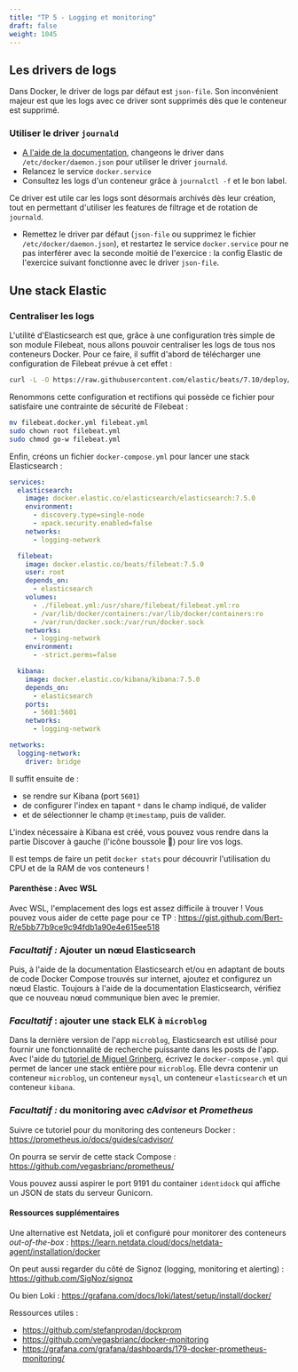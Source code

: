 ```yaml
---
title: "TP 5 - Logging et monitoring"
draft: false
weight: 1045
---
```


## Les drivers de logs

Dans Docker, le driver de logs par défaut est `json-file`.
Son inconvénient majeur est que les logs avec ce driver sont supprimés dès que le conteneur est supprimé.

### Utiliser le driver `journald`

- [A l'aide de la documentation](https://docs.docker.com/config/containers/logging/journald/), changeons le driver dans `/etc/docker/daemon.json` pour utiliser le driver `journald`. 
- Relancez le service `docker.service`
- Consultez les logs d'un conteneur grâce à `journalctl -f` et le bon label.

Ce driver est utile car les logs sont désormais archivés dès leur création, tout en permettant d'utiliser les features de filtrage et de rotation de `journald`.

- Remettez le driver par défaut (`json-file` ou supprimez le fichier `/etc/docker/daemon.json`), et restartez le service `docker.service` pour ne pas interférer avec la seconde moitié de l'exercice : la config Elastic de l'exercice suivant fonctionne avec le driver `json-file`.

## Une stack Elastic

### Centraliser les logs

L'utilité d'Elasticsearch est que, grâce à une configuration très simple de son module Filebeat, nous allons pouvoir centraliser les logs de tous nos conteneurs Docker.
Pour ce faire, il suffit d'abord de télécharger une configuration de Filebeat prévue à cet effet :

```bash
curl -L -O https://raw.githubusercontent.com/elastic/beats/7.10/deploy/docker/filebeat.docker.yml
```

Renommons cette configuration et rectifions qui possède ce fichier pour satisfaire une contrainte de sécurité de Filebeat :

```bash
mv filebeat.docker.yml filebeat.yml
sudo chown root filebeat.yml
sudo chmod go-w filebeat.yml
```

Enfin, créons un fichier `docker-compose.yml` pour lancer une stack Elasticsearch :

```yaml
services:
  elasticsearch:
    image: docker.elastic.co/elasticsearch/elasticsearch:7.5.0
    environment:
      - discovery.type=single-node
      - xpack.security.enabled=false
    networks:
      - logging-network

  filebeat:
    image: docker.elastic.co/beats/filebeat:7.5.0
    user: root
    depends_on:
      - elasticsearch
    volumes:
      - ./filebeat.yml:/usr/share/filebeat/filebeat.yml:ro
      - /var/lib/docker/containers:/var/lib/docker/containers:ro
      - /var/run/docker.sock:/var/run/docker.sock
    networks:
      - logging-network
    environment:
      - -strict.perms=false

  kibana:
    image: docker.elastic.co/kibana/kibana:7.5.0
    depends_on:
      - elasticsearch
    ports:
      - 5601:5601
    networks:
      - logging-network

networks:
  logging-network:
    driver: bridge
```

Il suffit ensuite de :
- se rendre sur Kibana (port `5601`)
- de configurer l'index en tapant `*` dans le champ indiqué, de valider
- et de sélectionner le champ `@timestamp`, puis de valider.

L'index nécessaire à Kibana est créé, vous pouvez vous rendre dans la partie Discover à gauche (l'icône boussole 🧭) pour lire vos logs.

Il est temps de faire un petit `docker stats` pour découvrir l'utilisation du CPU et de la RAM de vos conteneurs !

#### Parenthèse : Avec WSL
Avec WSL, l'emplacement des logs est assez difficile à trouver ! Vous pouvez vous aider de cette page pour ce TP : <https://gist.github.com/Bert-R/e5bb77b9ce9c94fdb1a90e4e615ee518>

### _Facultatif :_ Ajouter un nœud Elasticsearch

Puis, à l'aide de la documentation Elasticsearch et/ou en adaptant de bouts de code Docker Compose trouvés sur internet, ajoutez et configurez un nœud Elastic. Toujours à l'aide de la documentation Elasticsearch, vérifiez que ce nouveau nœud communique bien avec le premier.

### _Facultatif_ : ajouter une stack ELK à `microblog`

<!-- TODO: Fiare avec ma version de l'app et du docker compose -->

Dans la dernière version de l'app `microblog`, Elasticsearch est utilisé pour fournir une fonctionnalité de recherche puissante dans les posts de l'app.
Avec l'aide du [tutoriel de Miguel Grinberg](https://blog.miguelgrinberg.com/post/the-flask-mega-tutorial-part-xix-deployment-on-docker-containers), écrivez le `docker-compose.yml` qui permet de lancer une stack entière pour `microblog`. Elle devra contenir un conteneur `microblog`, un conteneur `mysql`, un conteneur `elasticsearch` et un conteneur `kibana`.

<!-- ### _Facultatif / avancé_ : centraliser les logs de microblog sur ELK

Avec la [documentation de Filebeat](https://www.elastic.co/guide/en/beats/filebeat/current/configuration-autodiscover.html) et des [hints Filebeat](https://www.elastic.co/guide/en/beats/filebeat/current/configuration-autodiscover-hints.html) ainsi que grâce à [cette page](https://discuss.elastic.co/t/nginx-filebeat-elk-docker-swarm-help/130512/2), trouvez comment centraliser les logs Flask de l'app `microblog` grâce au système de labels Docker de Filebeat.

Tentons de centraliser les logs de
de ces services dans ELK. -->

### *Facultatif :* du monitoring avec *cAdvisor* et *Prometheus*

Suivre ce tutoriel pour du monitoring des conteneurs Docker : <https://prometheus.io/docs/guides/cadvisor/>

On pourra se servir de cette stack Compose : <https://github.com/vegasbrianc/prometheus/>

Vous pouvez aussi aspirer le port 9191 du container `identidock` qui affiche un JSON de stats du serveur Gunicorn.

#### Ressources supplémentaires

Une alternative est Netdata, joli et configuré pour monitorer des conteneurs _out-of-the-box_ : <https://learn.netdata.cloud/docs/netdata-agent/installation/docker>

On peut aussi regarder du côté de Signoz (logging, monitoring et alerting) : https://github.com/SigNoz/signoz

Ou bien Loki : https://grafana.com/docs/loki/latest/setup/install/docker/


Ressources utiles :
- https://github.com/stefanprodan/dockprom
- https://github.com/vegasbrianc/docker-monitoring
- https://grafana.com/grafana/dashboards/179-docker-prometheus-monitoring/